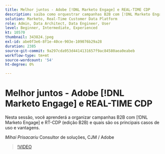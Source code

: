 ```yaml
---
title: Melhor juntos - Adobe [!DNL Marketo Engage] e REAL-TIME CDP
description: saiba como orquestrar campanhas B2B com [!DNL Marketo Engage] e RT-CDP (edição B2B)
solution: Marketo, Real-Time Customer Data Platform
role: Admin, Data Architect, Data Engineer, User
level: Beginner, Intermediate, Experienced
kt: 10570
thumbnail: 343824.jpeg
exl-id: abe0f3e6-8f1e-40ce-903e-109076b29a28
duration: 2385
source-git-commit: 9a297cda953d4414131657f9ac84580aea0eabeb
workflow-type: tm+mt
source-wordcount: '54'
ht-degree: 0%

---
```


# Melhor juntos - Adobe [!DNL Marketo Engage] e REAL-TIME CDP

Nesta sessão, você aprenderá a organizar campanhas B2B com [!DNL Marketo Engage] e RT-CDP (edição B2B) e quais são os principais casos de uso e vantagens.

*Mihai Prisacariu* Consultor de soluções, CJM / Adobe

>[!VIDEO](https://video.tv.adobe.com/v/343824/?quality=12&learn=on)
